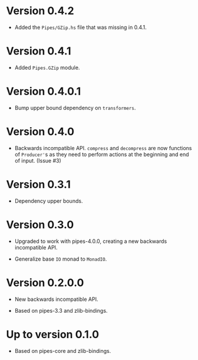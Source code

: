 # Version 0.4.2

* Added the `Pipes/GZip.hs` file that was missing in 0.4.1.


# Version 0.4.1

* Added `Pipes.GZip` module.


# Version 0.4.0.1

* Bump upper bound dependency on `transformers`.


# Version 0.4.0

* Backwards incompatible API. `compress` and `decompress` are now
  functions of `Producer'`s as they need to perform actions at the
  beginning and end of input. (Issue #3)


# Version 0.3.1

* Dependency upper bounds.


# Version 0.3.0

* Upgraded to work with pipes-4.0.0, creating a new backwards
  incompatible API.

* Generalize base `IO` monad to `MonadIO`.


# Version 0.2.0.0

* New backwards incompatible API.

* Based on pipes-3.3 and zlib-bindings.


# Up to version 0.1.0

* Based on pipes-core and zlib-bindings.
